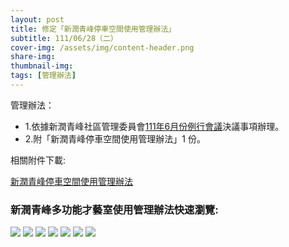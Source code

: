 ```yaml
---
layout: post
title: 修定「新潤青峰停車空間使用管理辦法」
subtitle: 111/06/28（二）
cover-img: /assets/img/content-header.png
share-img: 
thumbnail-img:
tags: [管理辦法]
---
```


管理辦法：
- 1.依據新潤青峰社區管理委員會[111年6月份例行會議](https://bq01.github.io/2022-06-23-meeting/)決議事項辦理。
- 2.附「新潤青峰停車空間使用管理辦法」1 份。

相關附件下載:

[新潤青峰停車空間使用管理辦法](../assets/post/20220628/新潤青峰停車空間使用管理辦法（111年6月例行會議通過）.pdf)

### 新潤青峰多功能才藝室使用管理辦法快速瀏覽:

![](../assets/post/20220628/01.png)
![](../assets/post/20220628/02.png)
![](../assets/post/20220628/03.png)
![](../assets/post/20220628/04.png)
![](../assets/post/20220628/05.png)
![](../assets/post/20220628/06.png)
![](../assets/post/20220628/07.png)
